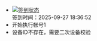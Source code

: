 - [![签到状态](https://github.com/p7wm/Cloud189-Actions/actions/workflows/main.yml/badge.svg?branch=main)](https://github.com/p7wm/Cloud189-Actions/actions/workflows/main.yml) <br> 签到时间：2025-09-27 18:36:52
- 开始执行帐号1
- 设备ID不存在，需要二次设备校验
